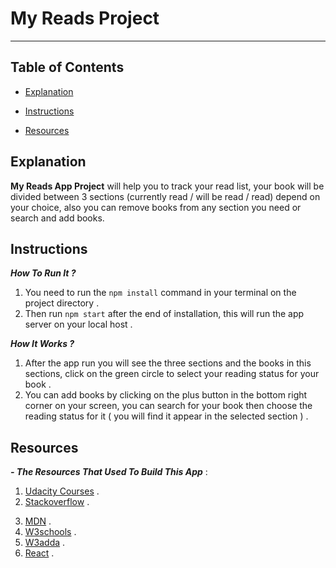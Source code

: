 # My Reads Project

---

## Table of Contents

- [Explanation](#explanation)

* [Instructions](#instructions)

- [Resources](#resources)

## Explanation

**My Reads App Project** will help you to track your read list, your book will be divided between 3 sections (currently read / will be read / read) depend on your choice, also you can remove books from any section you need or search and add books.

## Instructions

**_How To Run It ?_**

1.  You need to run the `npm install` command in your terminal on the project directory .
2.  Then run `npm start` after the end of installation, this will run the app server on your local host .

**_How It Works ?_**

1.  After the app run you will see the three sections and the books in this sections, click on the green circle to select your reading status for your book .
2.  You can add books by clicking on the plus button in the bottom right corner on your screen, you can search for your book then choose the reading status for it ( you will find it appear in the selected section ) .

## Resources

**_- The Resources That Used To Build This App_** :

1.  [Udacity Courses](https://udacity.com/) .
2.  [Stackoverflow](https://stackoverflow.com/) .

3)  [MDN](https://developer.mozilla.org/en-US/) .
4)  [W3schools](https://www.w3schools.com/) .
5)  [W3adda](https://www.w3adda.com/react-js-tutorial) .
6)  [React](https://reactjs.org/) .
